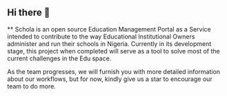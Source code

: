 ## Hi there 👋

<!--

**Here are some ideas to get you started:**

🙋‍♀️ A short introduction - what is your organization all about?
🌈 Contribution guidelines - how can the community get involved?
👩‍💻 Useful resources - where can the community find your docs? Is there anything else the community should know?
🍿 Fun facts - what does your team eat for breakfast?
🧙 Remember, you can do mighty things with the power of [Markdown](https://docs.github.com/github/writing-on-github/getting-started-with-writing-and-formatting-on-github/basic-writing-and-formatting-syntax)
-->

** Schola is an open source Education Management Portal as a Service intended to contribute to the way Educational Institutional Owners administer and run their schools in Nigeria.
Currently in its development stage, this project when completed will serve as a tool to solve most of the current challenges in the Edu space.

As the team progresses, we will furnish you with more detailed information about our workflows, but for now, kindly give us a star to encourage our team to do more.
